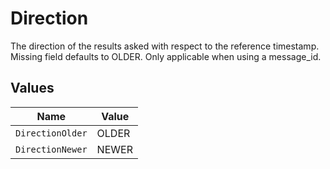 # Direction

The direction of the results asked with respect to the reference timestamp. Missing field defaults to OLDER. Only applicable when using a message_id.


## Values

| Name             | Value            |
| ---------------- | ---------------- |
| `DirectionOlder` | OLDER            |
| `DirectionNewer` | NEWER            |